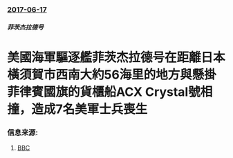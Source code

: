 ### [2017-06-17](/zh/news/2017/06/17/index.md)

##### 菲茨杰拉德号
# 美國海軍驅逐艦菲茨杰拉德号在距離日本橫須賀市西南大約56海里的地方與懸掛菲律賓國旗的貨櫃船ACX Crystal號相撞，造成7名美軍士兵喪生 




### 信息来源:

1. [BBC](http://www.bbc.co.uk/news/world-asia-40317341)
